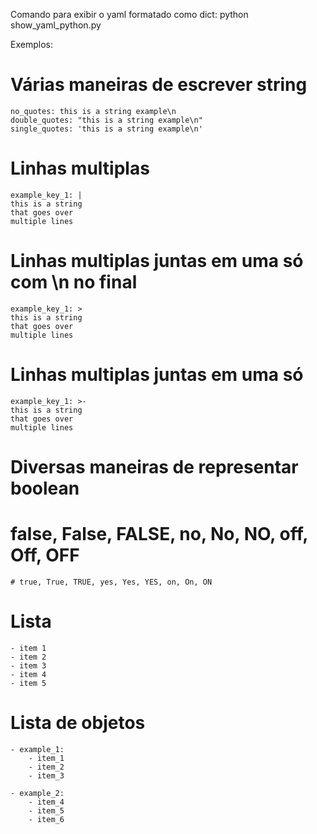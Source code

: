 Comando para exibir o yaml formatado como dict:
python show_yaml_python.py

Exemplos:
# Várias maneiras de escrever string
    no_quotes: this is a string example\n
    double_quotes: "this is a string example\n"
    single_quotes: 'this is a string example\n'

# Linhas multiplas
    example_key_1: |
    this is a string
    that goes over
    multiple lines

# Linhas multiplas juntas em uma só com \n no final
    example_key_1: >
    this is a string
    that goes over
    multiple lines

# Linhas multiplas juntas em uma só
    example_key_1: >-
    this is a string
    that goes over
    multiple lines

# Diversas maneiras de representar boolean
   # false, False, FALSE, no, No, NO, off, Off, OFF
    # true, True, TRUE, yes, Yes, YES, on, On, ON

# Lista
    - item 1
    - item 2
    - item 3
    - item 4
    - item 5

# Lista de objetos
    - example_1: 
        - item_1
        - item_2
        - item_3

    - example_2: 
        - item_4
        - item_5
        - item_6
